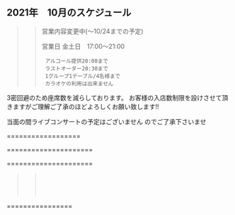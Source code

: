 ## 2021年　10月のスケジュール
 

>>
>>
>>
>>営業内容変更中(〜10/24までの予定)
>>
>>
>>営業日
>>    金土日　17:00〜21:00
>>
>>
>>      アルコール提供20:00まで
>>      ラストオーダー20:30まで
>>      1グループ1テーブル/4名様まで
>>      カラオケの利用は出来ません
>>
>>
>>      
>>

>>



3密回避のため座席数を減らしております。
お客様の入店数制限を設けさせて頂きますがご理解ご了承のほどよろしくお願い致します!!

>>
>>
>>

当面の間ライブコンサートの予定はございません
のでご了承下さいませ

>>
>>
>>




==================




>>
>>
>>
>>    
>>
>>
>>    
>>    

=====================
>>
>>
>>
>>
>>    
>>    


=====================
>>
>> <br/>
>>
>> 
>> 
>> <br/>
>>
>> 
>>
>>
>> <br/>
>>
>>
>> 
>>
>>  
>>
>>
>>


 ================

